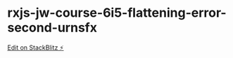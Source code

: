 # rxjs-jw-course-6i5-flattening-error-second-urnsfx

[Edit on StackBlitz ⚡️](https://stackblitz.com/edit/rxjs-jw-course-6i5-flattening-error-second-urnsfx)